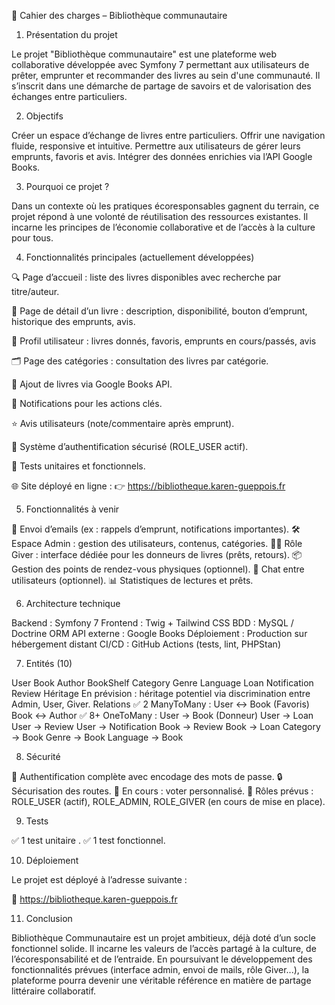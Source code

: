 📘 Cahier des charges – Bibliothèque communautaire

1. Présentation du projet

Le projet "Bibliothèque communautaire" est une plateforme web collaborative développée avec Symfony 7 permettant aux utilisateurs de prêter, emprunter et recommander des livres au sein d'une communauté. Il s’inscrit dans une démarche de partage de savoirs et de valorisation des échanges entre particuliers.

2. Objectifs

Créer un espace d’échange de livres entre particuliers.
Offrir une navigation fluide, responsive et intuitive.
Permettre aux utilisateurs de gérer leurs emprunts, favoris et avis.
Intégrer des données enrichies via l’API Google Books.

3. Pourquoi ce projet ?

Dans un contexte où les pratiques écoresponsables gagnent du terrain, ce projet répond à une volonté de réutilisation des ressources existantes. Il incarne les principes de l’économie collaborative et de l’accès à la culture pour tous.

4. Fonctionnalités principales (actuellement développées)

🔍 Page d’accueil : liste des livres disponibles avec recherche par titre/auteur.

📖 Page de détail d’un livre : description, disponibilité, bouton d’emprunt, historique des emprunts, avis.

👤 Profil utilisateur : livres donnés, favoris, emprunts en cours/passés, avis

🗂️ Page des catégories : consultation des livres par catégorie.

📘 Ajout de livres via Google Books API.

🔔 Notifications pour les actions clés.

⭐ Avis utilisateurs (note/commentaire après emprunt).

🔐 Système d’authentification sécurisé (ROLE_USER actif).

🧪 Tests unitaires et fonctionnels.

🌐 Site déployé en ligne :
👉 https://bibliotheque.karen-gueppois.fr

5. Fonctionnalités à venir

📧 Envoi d’emails (ex : rappels d’emprunt, notifications importantes).
🛠️ Espace Admin : gestion des utilisateurs, contenus, catégories.
🙋‍♂️ Rôle Giver : interface dédiée pour les donneurs de livres (prêts, retours).
📦 Gestion des points de rendez-vous physiques (optionnel).
💬 Chat entre utilisateurs (optionnel).
📊 Statistiques de lectures et prêts.

6. Architecture technique

Backend : Symfony 7
Frontend : Twig + Tailwind CSS
BDD : MySQL / Doctrine ORM
API externe : Google Books
Déploiement : Production sur hébergement distant
CI/CD : GitHub Actions (tests, lint, PHPStan)

7. Entités (10)

User
Book
Author
BookShelf
Category
Genre
Language
Loan
Notification
Review
Héritage
En prévision : héritage potentiel via discrimination entre Admin, User, Giver.
Relations
✅ 2 ManyToMany :
User <-> Book (Favoris)
Book <-> Author
✅ 8+ OneToMany :
User -> Book (Donneur)
User -> Loan
User -> Review
User -> Notification
Book -> Review
Book -> Loan
Category -> Book
Genre -> Book
Language -> Book

8. Sécurité

🔐 Authentification complète avec encodage des mots de passe.
🔒 Sécurisation des routes.
🧩 En cours : voter personnalisé.
👥 Rôles prévus : ROLE_USER (actif), ROLE_ADMIN, ROLE_GIVER (en cours de mise en place).

9. Tests

✅ 1 test unitaire .
✅ 1 test fonctionnel.

10. Déploiement

Le projet est déployé à l’adresse suivante :

🔗 https://bibliotheque.karen-gueppois.fr

11. Conclusion

Bibliothèque Communautaire est un projet ambitieux, déjà doté d’un socle fonctionnel solide. Il incarne les valeurs de l’accès partagé à la culture, de l’écoresponsabilité et de l’entraide. En poursuivant le développement des fonctionnalités prévues (interface admin, envoi de mails, rôle Giver...), la plateforme pourra devenir une véritable référence en matière de partage littéraire collaboratif.
